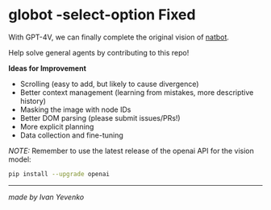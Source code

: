 # globot -select-option Fixed

With GPT-4V, we can finally complete the original vision of [natbot](https://github.com/nat/natbot).

Help solve general agents by contributing to this repo!

**Ideas for Improvement**
- Scrolling (easy to add, but likely to cause divergence)
- Better context management (learning from mistakes, more descriptive history)
- Masking the image with node IDs
- Better DOM parsing (please submit issues/PRs!)
- More explicit planning
- Data collection and fine-tuning

*NOTE:* Remember to use the latest release of the openai API for the vision model:
```bash
pip install --upgrade openai
```

---
*made by Ivan Yevenko*
